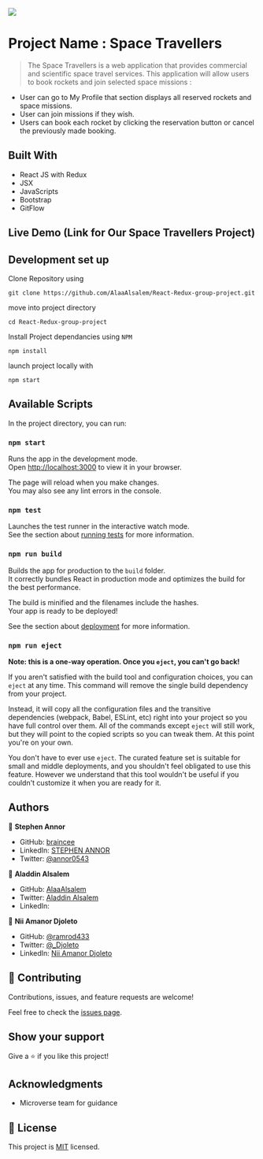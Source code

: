 ![](https://img.shields.io/badge/Microverse-blueviolet)

# Project Name : Space Travellers

> The Space Travellers is a web application that provides commercial and scientific space travel services. This application will allow users to book rockets and join selected space missions :

- User can go to My Profile that section displays all reserved rockets and space missions.
- User can join missions if they wish.
- Users can book each rocket by clicking the reservation button or cancel the previously made booking.

## Built With

- React JS with Redux
- JSX
- JavaScripts
- Bootstrap
- GitFlow

## Live Demo (Link for Our Space Travellers Project)

## Development set up

Clone Repository using

`git clone https://github.com/AlaaAlsalem/React-Redux-group-project.git`

move into project directory

`cd React-Redux-group-project`

Install Project dependancies using `NPM`

`npm install`

launch project locally with

`npm start`

## Available Scripts

In the project directory, you can run:

### `npm start`

Runs the app in the development mode.\
Open [http://localhost:3000](http://localhost:3000) to view it in your browser.

The page will reload when you make changes.\
You may also see any lint errors in the console.

### `npm test`

Launches the test runner in the interactive watch mode.\
See the section about [running tests](https://facebook.github.io/create-react-app/docs/running-tests) for more information.

### `npm run build`

Builds the app for production to the `build` folder.\
It correctly bundles React in production mode and optimizes the build for the best performance.

The build is minified and the filenames include the hashes.\
Your app is ready to be deployed!

See the section about [deployment](https://facebook.github.io/create-react-app/docs/deployment) for more information.

### `npm run eject`

**Note: this is a one-way operation. Once you `eject`, you can't go back!**

If you aren't satisfied with the build tool and configuration choices, you can `eject` at any time. This command will remove the single build dependency from your project.

Instead, it will copy all the configuration files and the transitive dependencies (webpack, Babel, ESLint, etc) right into your project so you have full control over them. All of the commands except `eject` will still work, but they will point to the copied scripts so you can tweak them. At this point you're on your own.

You don't have to ever use `eject`. The curated feature set is suitable for small and middle deployments, and you shouldn't feel obligated to use this feature. However we understand that this tool wouldn't be useful if you couldn't customize it when you are ready for it.

## Authors

👤 **Stephen Annor**

- GitHub: [braincee](https://github.com/braincee)
- LinkedIn: [STEPHEN ANNOR](https://www.linkedin.com/in/stephen-annor/)
- Twitter: [@annor0543](https://twitter.com/annor0543)

👤 **Aladdin Alsalem**

- GitHub: [AlaaAlsalem](https://github.com/AlaaAlsalem)
- Twitter: [Aladdin Alsalem](https://www.linkedin.com/in/aladdin-alsalem/)
- LinkedIn: []()

👤 **Nii Amanor Djoleto**

- GitHub: [@ramrod433](https://github.com/ramrod433)
- Twitter: [@\_Djoleto](https://twitter.com/_djoleto_)
- LinkedIn: [Nii Amanor Djoleto](https://linkedin.com/in/nii-amanor-djoleto)

## 🤝 Contributing

Contributions, issues, and feature requests are welcome!

Feel free to check the [issues page](../../issues/).

## Show your support

Give a ⭐️ if you like this project!

## Acknowledgments

- Microverse team for guidance

## 📝 License

This project is [MIT](./MIT.md) licensed.
